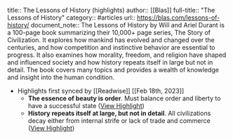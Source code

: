 title:: The Lessons of History (highlights)
author:: [[Blas]]
full-title:: "The Lessons of History"
category:: #articles
url:: https://blas.com/lessons-of-history/
document_note:: The Lessons of History by Will and Ariel Durant is a 100-page book summarizing their 10,000+ page series, The Story of Civilization. It explores how mankind has evolved and changed over the centuries, and how competition and instinctive behavior are essential to progress. It also examines how morality, freedom, and religion have shaped and influenced society and how history repeats itself in large but not in detail. The book covers many topics and provides a wealth of knowledge and insight into the human condition.

- Highlights first synced by [[Readwise]] [[Feb 18th, 2023]]
	- **The essence of beauty is order**. Must balance order and liberty to have a successful state ([View Highlight](https://read.readwise.io/read/01gsj1n2wgwm5ag6wayjxjhf8n))
	- **History repeats itself at large, but not in detail**. All civilizations decay either from internal strife or lack of trade and commerce ([View Highlight](https://read.readwise.io/read/01gsj1n7s99ewp1bxwfjqmjcsg))